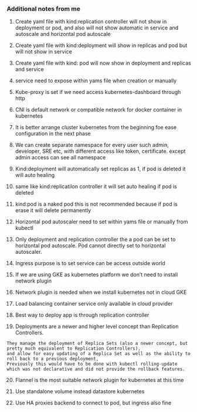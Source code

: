 ### Additional notes from me


1. Create yaml file  with kind:replication controller will not show in deployment or pod, and also will not show automatic in service and autoscale and horizontal pod autoscale 

2. Create yaml file with kind:deployment will show in replicas and pod but will not show in service

3. Create yaml file with kind: pod will now show in deployment and replicas and service

4. service need to expose within yams file when creation or manually

5. Kube-proxy is set if we need access kubernetes-dashboard through http

6. CNI is default network or compatible network for docker container in kubernetes

7. It is better arrange cluster kubernetes from the beginning foe ease configuration in the next phase

8. We can create separate namespace for every user such admin, developer, SRE etc, with different access like token, certificate. except admin access can see all namespace

9. Kind:deployment will automatically set replicas as 1, if pod is deleted it will auto healing

10. same like kind:replicatilon controller it will set auto healing if pod is deleted

11. kind:pod is a naked pod this is not recommended because if pod is erase it will delete permanently

12. Horizontal pod autoscaler need to set within yams file or manually from kubectl

13. Only deployment and replication controller the a pod can be set to horizontal pod autoscale. Pod cannot directly set to horizontal autoscaler.

14. Ingress purpose is to set service can be access outside world

15. If we are using GKE as kubernetes platform we don’t need to install network plugin

16. Network plugin is needed when we install kubernetes not in cloud GKE

17. Load balancing container service only available in cloud provider

18. Best way to deploy app is through replication controller

19. Deployments are a newer and higher level concept than Replication Controllers. 

```shell
They manage the deployment of Replica Sets (also a newer concept, but pretty much equivalent to Replication Controllers), 
and allow for easy updating of a Replica Set as well as the ability to roll back to a previous deployment, 
Previously this would have to be done with kubectl rolling-update which was not declarative and did not provide the rollback features.
```

20. Flannel is the most suitable network plugin for kubernetes at this time

21. Use standalone volume instead datastore kubernetes

22. Use HA proxies backend to connect to pod, but ingress also fine
